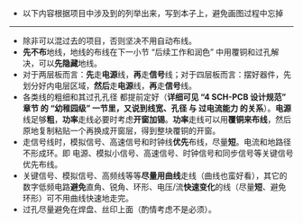 - 以下内容根据项目中涉及到的列举出来，写到本子上，避免画图过程中忘掉
---
- 除非可以混过去的项目，否则坚决不用自动布线。
- **先不布**地线，地线的布线在下一小节 “后续工作和润色” 中用覆铜和过孔解决，可以**先隐藏**地线。
- 对于两层板而言：**先**走**电源**线，**再**走**信号**线；对于四层板而言：摆好器件，先划分好内电层区域，**然后**走**电源**线，**再**走**信号**线。
- 各类线的粗细和其过孔孔径 都提前定好（**详细可见 “4 SCH-PCB 设计规范” 章节 的 “幼稚园级” 一节里，又说到线宽、孔径 与 过电流能力 的关系**）。**电源**线足够**粗**，**功率**走线必要时考虑**开窗加锡**。**功率**走线可以用**覆铜来布线**，然后原地复制粘贴一个再换成开窗层，得到整块覆铜的开窗。
- 走信号线时，模拟信号、高速信号和时钟线**优先**布线，尽量**短**。电流和地路径不形成环。即 电源、模拟小信号、高速信号、时钟信号和同步信号等关键信号优先布线。
- 关键信号、模拟信号、高频线等等**尽量用曲线**走线（曲线也蛮好看），其它的数字低频电路**避免**直角、锐角、环形、电压/流**快速变化**的线（尽量**短**、避免环形）可不用曲线快速地走完。
- 过孔尽量避免在焊盘、丝印上面（酌情考虑不是必须）。